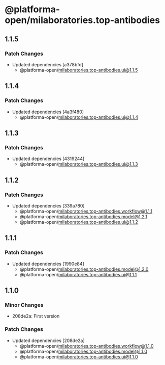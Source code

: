 # @platforma-open/milaboratories.top-antibodies

## 1.1.5

### Patch Changes

- Updated dependencies [a378bfd]
  - @platforma-open/milaboratories.top-antibodies.ui@1.1.5

## 1.1.4

### Patch Changes

- Updated dependencies [4a3f480]
  - @platforma-open/milaboratories.top-antibodies.ui@1.1.4

## 1.1.3

### Patch Changes

- Updated dependencies [4319244]
  - @platforma-open/milaboratories.top-antibodies.ui@1.1.3

## 1.1.2

### Patch Changes

- Updated dependencies [339a780]
  - @platforma-open/milaboratories.top-antibodies.workflow@1.1.1
  - @platforma-open/milaboratories.top-antibodies.model@1.2.1
  - @platforma-open/milaboratories.top-antibodies.ui@1.1.2

## 1.1.1

### Patch Changes

- Updated dependencies [1990e84]
  - @platforma-open/milaboratories.top-antibodies.model@1.2.0
  - @platforma-open/milaboratories.top-antibodies.ui@1.1.1

## 1.1.0

### Minor Changes

- 208de2a: First version

### Patch Changes

- Updated dependencies [208de2a]
  - @platforma-open/milaboratories.top-antibodies.workflow@1.1.0
  - @platforma-open/milaboratories.top-antibodies.model@1.1.0
  - @platforma-open/milaboratories.top-antibodies.ui@1.1.0
